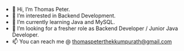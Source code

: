 - 👋 Hi, I’m Thomas Peter.
- 👀 I’m interested in Backend Development.
- 🌱 I’m currently learning Java and MySQL.
- 💞️ I’m looking for a fresher role as Backend Developer / Junior Java Developer.
- 📫 You can reach me @ thomaspeterthekkumpurath@gmail.com

<!---
thomaspeter1998/thomaspeter1998 is a ✨ special ✨ repository because its `README.md` (this file) appears on your GitHub profile.
You can click the Preview link to take a look at your changes.
--->

